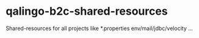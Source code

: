 qalingo-b2c-shared-resources
============================

Shared-resources for all projects like *.properties env/mail/jdbc/velocity ...
